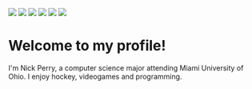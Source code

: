 
![](https://komarev.com/ghpvc/?username=nick-perry14&label=Profile+Visitors&style=flat&color=brightgreen)
![](https://img.shields.io/badge/%20-Miami%20University-red?logo=data:image/png;base64,iVBORw0KGgoAAAANSUhEUgAAABAAAAAQCAYAAAAf8%2F9hAAAGknpUWHRSYXcgcHJvZmlsZSB0eXBlIGV4aWYAAHjarVdZlisrDvxnFb0EQEjAchjPeTvo5XeQCDzcum86bZedmTIIoQiFKDP%2B%2B8c0%2F8HL%2BygmcEySRSxeIYfsC26S3a99dTY83%2Fpgz82H3dwfPEyEK%2B1HGTq%2BwM6vCTGovX7aTWzqJ6kjdx0%2FL1orr%2FuuQaoj8tvu9NlknVDkbTv6Ccl%2B7OeX54hkdIY%2F8sYPcmT3916J9qfA4vHtKWGgo4B7%2B1iY4q%2F5Mx9rfCXw3n3lzza10ysd29HZlnzlSe2Ov%2Bx0l%2FEfETl%2FV%2FbvEbVmo31%2FveVvzp7mHHt3JYBHOYhu6mzlucPAinTSM03wjvgw7uPzzngnW2wDah1brcZWPGTnkevpguuuuOnGc22uIcTgh4%2B4et88PbZE0WffaEOAt5s%2BGsrUKQGNBuQIZn9jcc%2B6ea2HxRJW7g4jvYOzhejH23wb%2Fu37w9Gci%2BbO2XRzhbj8oizCWMitb4wCIG5qTvnJrzP7Yr9fC1gCgvykOWGDxdbtorJ7cYsenMmywdBgd7242NUBUoS1GcE4AgJWHLETZyMEwznkMQGfgsg9BV%2BBgGPDviNKH4gE4KAasDbmRPeM9ey3GfICIJiEIqDJVABWCBwE9ZZAoWKYODCzcOTEmYuQBGERibJ0qkSKIXKUGGOKOZZEKSROkmJKKaeSfSbIGJssOeaUcy4Fi5ZQ4KtgfIGh%2Bko1VK5SY00119JAnxYaN2mxpZZb6b5ThwSYLj321HMvww1QaYTBQ0YcaeRRJrg2aYbJU2acaeZZLmqK6idq38j9OWpOUfMPUGtcfKEGc4zHhVtywgszIOaDA%2BJxIQBC%2B4WZTS4Ev5BbmNnsyRCxR5S8wOluIQYEw3Cep7vYvZD7LW4G2f2nuPmfkDMLuv8HcmZB94bcr7j9gFovj9zSA9CqQuQUCkkoPwwqPuEP7eTnq3suZfWtfeXPAeb3M%2FgvXJ8rDY%2BhZt9j6%2BpGvhbucsZDNNU2xtC7Kednc%2F22eOYOe2ZMSudnf1YI3wGVx5fxGfKxF4DEe3aBHWc3gNi6DeBBLBYUWw9NBwTQbDyOKlMjKhWO8FTaiNTbiUP2YIsesH3h6IAKX3chV3SdZ1wLM548%2BhbMc4fWctYH50bEjOehxDWtq9%2BkQ3ysQfqOPbkJXvfAZi%2BT9oIWhbS32cO0SRNdS5i5oNnsUIq38vhmT9SKZnZFtK2txQ70dNUQq2hibEvqAX2M9v57mzlS3QmvQi0Zzxe2uZ3npc83DQ0E3w92Iukbs1X2PNQ7dNbtrUWGfElcO9UsJV0YSp43AYqdwdb6jECfnVw47x%2FCqDjrPIREteY29wZrnjSkvB5aLE6xbwBX2STRVgWU9j4Mwpcw8o5gCI3S8h4NvC5rZFOCixvQx71MD7HltEcAft3ECDSq7Xz2AWnSbAQI1xpN6MVQow2jnVko3MS7MI28aimdGpmp%2Bg9ycsqj5e5f%2BLKGYpPS17Rl3hsQca%2FceDrF1fsOA3ksrNog3m1oLKedLONv6T%2B8C14uNyKNNn7VjHaEIl%2Bi%2BxiMIkpusigAkGuhfpObFfVFUstUtDrDEa7AK2SzUjtw%2BrqV4VrXlBJ1vgwMIPJeM2SwjsuL1Ag87er%2FG5H3V%2BBBS5o8xH1HNdBFBr8XQUzdnnBqO9C1Leg1oA0NkQO6TaNe%2FpmBPqQEZJf4FX3geaPPINlfpN38JnoloUfpK6RppmaVr2OQlFvKYney0ZXTnodm1hoY8AyplBsa2w6dEVJ4i%2Fwt7%2BDLwyPQzw0YuCpVoTTzNgk6IuPzO8WJ3yi%2BN2hW6WfdFeQEaRqHKeJVBVrBBLtR9DccRjhJgrYLg%2BBd968VJGvJJwiiHHBHCFXp0KDjUVSarZxOYVw7AozaOII%2BZl7H%2FL0XKNqhfMiK68rmcLWfhxSM8J5gpSluOBGochNEOu%2BaqIA7gf5Xg4tD%2F3j26lNzWyHBFCyQ%2FSUaZHWXbkktDT6pxxHlQC6t19cCSwrN1sKhnRD%2FLuzaAvSie%2B4%2BturOVkseohoJMVqxLHd%2BnY9w0HvpbFDmgJFHlck7dY6zGCmB3CQMmSf%2FKFow%2BQCg0pFxvHJRiZuQai05OQP90WmJV2zEKIf2Uz490bV0vaKJ0RGkEm7X%2FDp4GVhvadue7xED%2F6efQ4WWWHK3sf9w5toHLRVgyG4%2FlLE3uCF8Wtj3Keztaj4MhycgQI1%2FMuuHq3kZvo9i7h95Mm%2BGiYNvNv8D%2BF1QU52VlFoAAAGEaUNDUElDQyBQUk9GSUxFAAB4nH2RPUjDQBzFX1ulIhVBM4h0yFCdLBQVcZQqFsFCaSu06mBy6Rc0aUhSXBwF14KDH4tVBxdnXR1cBUHwA8TJ0UnRRUr8X1JoEePBcT%2Fe3XvcvQP8zSpTzZ4YoGqWkU7ExVx%2BVQy%2BIoQwhhCDIDFTT2YWs%2FAcX%2Ffw8fUuyrO8z%2F05BpSCyQCfSDzHdMMi3iCe2bR0zvvEAitLCvE58YRBFyR%2B5Lrs8hvnksN%2BnikY2fQ8sUAslrpY7mJWNlTiaeKIomqU78%2B5rHDe4qxW66x9T%2F7CUEFbyXCdZhgJLCGJFETIqKOCKixEadVIMZGm%2FbiHf9Txp8glk6sCRo4F1KBCcvzgf%2FC7W7M4NekmheJA74ttf4wBwV2g1bDt72Pbbp0AgWfgSuv4a01g9pP0RkeLHAGD28DFdUeT94DLHWDkSZcMyZECNP3FIvB%2BRt%2BUB4Zvgf41t7f2Pk4fgCx1tXwDHBwC4yXKXvd4d193b%2F%2Beaff3A8VmcsiGzN6NAAAABmJLR0QACAAMAO6Hm8alAAAACXBIWXMAAAsTAAALEwEAmpwYAAAAB3RJTUUH5AwcEwMB3HSIbgAAAuxJREFUOMuNUz1sU2cUPfe973vv8w92k8bGNlASxW7VoLqSO5UoolLBQJVm6NKNZMpGx7BmYCtTx0gpaidadUulkgqpQQG1QKVCaYMLDbVjSJ6TkNgE5%2F3Y710GDEKmA3e7PzpX555ziZnxcjzPieiVencNACiXy2WX%2F10W6PT2JpM4VixuDQ8Pb0xOTjIAzM7O0uLiYuLn%2Bfne2vo60NmZezvbFj09PWcOR%2BKfDImQpoHQ8sDVpTuXbhjG6ZGRkYbv%2B1hYWIjVSv%2BcO%2BHpR81YmgIwSr4T0N7URZFJp88r69GxIqIHe6GjDcYvG4%2FH7m1uzv%2F627ULzG08sqyThdXtsY%2BjybgAYZt92FG%2FGjk09I1ePH68drNSNnfrjcNDRlhGSEOMySy5TzJrLXd%2BdfVhjO5XvjzqaINvkiAPjDl3214bPPBVvlD4Tti27TlCfLsu%2BXMfnGcAfSTog81m4eLfS%2BMgQrG2U0iKKDEAnxgWe%2Ffqtv11OpVyxczMDPLv5R0iagHADgLYHGBID5m31za%2BCIKAD4m4uc0%2BFAggQJOy5TqOMzExAa1bFjcIcH23AQPAEd9MfMShpALhxm4DbhA8k07XYBgGAHQBEABm%2FOE%2B4fstB1mhkBMK%2F7Vc%2FN6sM3f006WECof%2BB%2BCZg6C%2Fla5cVb61A0YTjCvCtbyoKr8YEQJKdQCmp6ehQkoxs3xuEMMwqvVs%2F%2Fd%2FBrZ3y9%2F1Vg%2BkL0ghHhBeOFF6jqumpqagVatVQ7ftiUyg5XQiSCL01LbyumE2L6dit68cTCwl9u%2FjTBvvCyIIEBKP7Vy70Rg3TdPUs4ODH%2FYtr5wdlW%2F0haFBECGlCVVq1nsj777zgxYJl%2Fy%2F7nw2xqF9cU1AAyGjS2m1nGx9T%2FiaKFcq46rRkD%2FpjqV1KPgAVupOPJpKhKSUxtaDh9FLurL0DoWAgLLvCufu3VM0MDCQXSlXBHffUgNGRz91iYh%2BnJszgoBfuXf%2FQH%2Bbut%2F5dV775XgK2L9ChBxnMiAAAAAASUVORK5CYII%3D)
![](https://img.shields.io/badge/Java-ED8B00?style=flat&logo=java&logoColor=white)
![](https://img.shields.io/badge/Lua-2C2D72?style=flat&logo=lua&logoColor=white)
![](https://img.shields.io/badge/MySQL-00000F?style=flat&logo=mysql&logoColor=white)
![](https://img.shields.io/badge/C%2B%2B-00599C?style=flat&logo=c%2B%2B&logoColor=white)
#  Welcome to my profile!
I'm Nick Perry, a computer science major attending Miami University of Ohio.  I enjoy hockey, videogames and programming.
